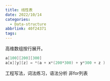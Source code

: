 ```yaml
---
title: 线性表
date: 2022/10/14
categories:
  - Data-structure
abbrlink: 40f24371
tags:
---
```



高维数组按行展开。
```c++
a[100][200][300]
a[x][y][z] = *(a + x*(200*300) + y*300 + z )
```
工程写法，词法练习，语法分析
非for列表
